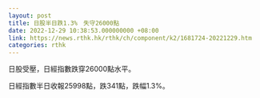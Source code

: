 ```yaml
---
layout: post
title: 日股半日跌1.3%　失守26000點
date: 2022-12-29 10:38:53.000000000 +08:00
link: https://news.rthk.hk/rthk/ch/component/k2/1681724-20221229.htm
categories: rthk
---
```


日股受壓，日經指數跌穿26000點水平。

日經指數半日收報25998點，跌341點，跌幅1.3%。
